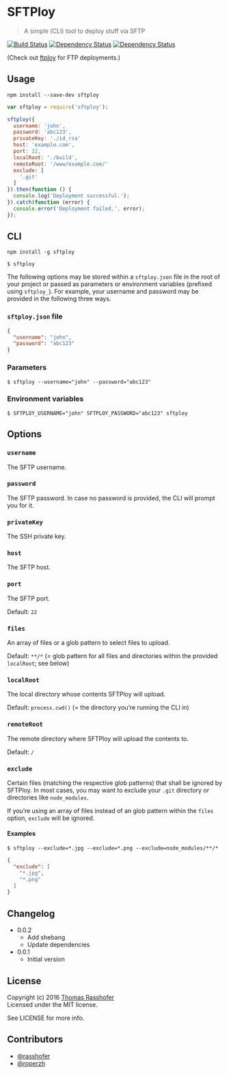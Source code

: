 # SFTPloy

> A simple (CLI) tool to deploy stuff via SFTP

[![Build Status](https://travis-ci.org/rasshofer/sftploy.svg)](https://travis-ci.org/rasshofer/sftploy)
[![Dependency Status](https://david-dm.org/rasshofer/sftploy/status.svg)](https://david-dm.org/rasshofer/sftploy)
[![Dependency Status](https://david-dm.org/rasshofer/sftploy/dev-status.svg)](https://david-dm.org/rasshofer/sftploy)

(Check out [ftploy](https://www.npmjs.com/package/ftploy) for FTP deployments.)

## Usage

```shell
npm install --save-dev sftploy
```

```js
var sftploy = require('sftploy');

sftploy({
  username: 'john',
  password: 'abc123',
  privateKey: './id_rsa'
  host: 'example.com',
  port: 22,
  localRoot: './build',
  remoteRoot: '/www/example.com/'
  exclude: [
    '.git'
  ]
}).then(function () {
  console.log('Deployment successful.');
}).catch(function (error) {
  console.error('Deployment failed.', error);
});
```

## CLI

```shell
npm install -g sftploy
```

```shell
$ sftploy
```

The following options may be stored within a `sftploy.json` file in the root of your project or passed as parameters or environment variables (prefixed using `sftploy_`). For example, your username and password may be provided in the following three ways.

### `sftploy.json` file

```json
{
  "username": "john",
  "password": "abc123"
}
```

### Parameters

```shell
$ sftploy --username="john" --password="abc123"
```

### Environment variables

```shell
$ SFTPLOY_USERNAME="john" SFTPLOY_PASSWORD="abc123" sftploy
```

## Options

### `username`

The SFTP username.

### `password`

The SFTP password. In case no password is provided, the CLI will prompt you for it.

### `privateKey`

The SSH private key.

### `host`

The SFTP host.

### `port`

The SFTP port.

Default: `22`

### `files`

An array of files or a glob pattern to select files to upload.

Default: `**/*` (= glob pattern for all files and directories within the provided `localRoot`; see below)

### `localRoot`

The local directory whose contents SFTPloy will upload.

Default: `process.cwd()` (= the directory you’re running the CLI in)

### `remoteRoot`

The remote directory where SFTPloy will upload the contents to.

Default: `/`

### `exclude`

Certain files (matching the respective glob patterns) that shall be ignored by SFTPloy. In most cases, you may want to exclude your `.git` directory or directories like `node_modules`.

If you’re using an array of files instead of an glob pattern within the `files` option, `exclude` will be ignored.

#### Examples

```shell
$ sftploy --exclude=*.jpg --exclude=*.png --exclude=node_modules/**/*
```

```json
{
  "exclude": [
    "*.jpg",
    "*.png"
  ]
}
```

## Changelog

* 0.0.2
  * Add shebang
  * Update dependencies
* 0.0.1
  * Initial version

## License

Copyright (c) 2016 [Thomas Rasshofer](http://thomasrasshofer.com/)  
Licensed under the MIT license.

See LICENSE for more info.


## Contributors

- [@rasshofer](https://github.com/rasshofer)
- [@roperzh](https://github.com/roperzh)
